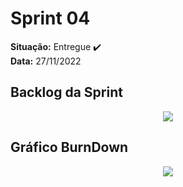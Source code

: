 # Sprint 04
**Situação:**  Entregue ✔️ <br>
**Data:** 27/11/2022	

## Backlog da Sprint

<p align="center">
  <img src="https://user-images.githubusercontent.com/48994698/204163632-698478e6-75ee-4f68-8496-9ff361af2a2b.png"> 
</p>


## Gráfico BurnDown

<p align="center">
  <img src="https://user-images.githubusercontent.com/48994698/204163786-269acfa9-9571-4f53-a20c-a4da1e544ded.png">
</p>
